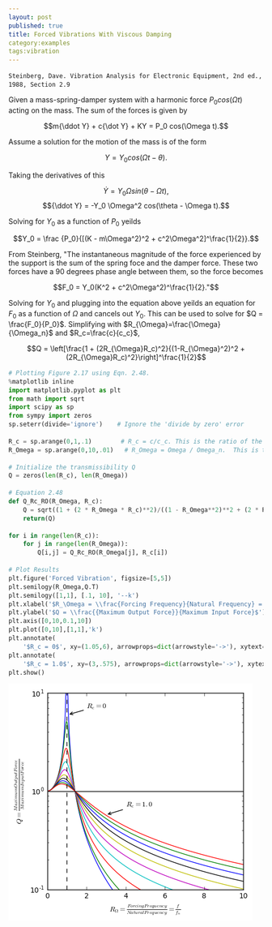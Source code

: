 ```yaml
---
layout: post
published: true
title: Forced Vibrations With Viscous Damping
category:examples
tags:vibration
---
```


`Steinberg, Dave. Vibration Analysis for Electronic Equipment, 2nd ed., 1988, Section 2.9`

Given a mass-spring-damper system with a harmonic force $P_0 cos(\Omega t)$ acting on the mass.  The sum of the forces is given by

$$m{\ddot Y} + c{\dot Y} + KY = P_0 cos(\Omega t).$$

Assume a solution for the motion of the mass is of the form

$$Y = Y_0 cos(\Omega t - \theta).$$

Taking the derivatives of this

$${\dot Y} = Y_0 \Omega sin(\theta - \Omega t),$$
$${\ddot Y} = -Y_0 \Omega^2 cos(\theta - \Omega t).$$

Solving for $Y_0$ as a function of $P_0$ yeilds

$$Y_0 = \frac {P_0}{[(K - m\Omega^2)^2 + c^2\Omega^2]^\frac{1}{2}}.$$

From Steinberg, "The instantaneous magnitude of the force experienced by the support is the sum of the spring foce and the damper force. These two forces have a 90 degrees phase angle between them, so the force becomes 

$$F_0 = Y_0(K^2 + c^2\Omega^2)^\frac{1}{2}."$$

Solving for $Y_0$ and plugging into the equation above yeilds an equation for $F_0$ as a function of $\Omega$ and cancels out $Y_0$. This can be used to solve for $Q = \frac{F_0}{P_0}$.  Simplifying with $R_{\Omega}=\frac{\Omega}{\Omega_n}$ and $R_c=\frac{c}{c_c}$, 

$$Q = \left[\frac{1 + (2R_{\Omega}R_c)^2}{(1-R_{\Omega}^2)^2 + (2R_{\Omega}R_c)^2}\right]^\frac{1}{2}$$






```python
# Plotting Figure 2.17 using Eqn. 2.48.
%matplotlib inline
import matplotlib.pyplot as plt
from math import sqrt
import scipy as sp
from sympy import zeros
sp.seterr(divide='ignore')    # Ignore the 'divide by zero' error

R_c = sp.arange(0,1,.1)        # R_c = c/c_c. This is the ratio of the damping to the critical damping
R_Omega = sp.arange(0,10,.01)   # R_Omega = Omega / Omega_n.  This is the ratio of the input frequency to the natural frequency.

# Initialize the transmissibility Q 
Q = zeros(len(R_c), len(R_Omega))

# Equation 2.48
def Q_Rc_RO(R_Omega, R_c):
    Q = sqrt((1 + (2 * R_Omega * R_c)**2)/((1 - R_Omega**2)**2 + (2 * R_Omega * R_c)**2))
    return(Q)

for i in range(len(R_c)):
    for j in range(len(R_Omega)):
        Q[i,j] = Q_Rc_RO(R_Omega[j], R_c[i])
        
# Plot Results
plt.figure('Forced Vibration', figsize=[5,5])
plt.semilogy(R_Omega,Q.T)
plt.semilogy([1,1], [.1, 10], '--k')
plt.xlabel('$R_\Omega = \\frac{Forcing Frequency}{Natural Frequency} = \\frac{f}{f_n}$')
plt.ylabel('$Q = \\frac{{Maximum Output Force}}{Maximum Input Force}$')
plt.axis([0,10,0.1,10])
plt.plot([0,10],[1,1],'k')
plt.annotate(
    '$R_c = 0$', xy=(1.05,6), arrowprops=dict(arrowstyle='->'), xytext=(2,7))
plt.annotate(
    '$R_c = 1.0$', xy=(3,.575), arrowprops=dict(arrowstyle='->'), xytext=(4,.7))
plt.show()
```


![png](/public/ipy/Steinberg_1988/output_1_0.png)



```python

```